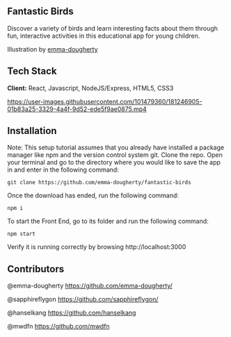 ## Fantastic Birds

Discover a variety of birds and learn interesting facts about them through fun, interactive activities in this educational app for young children.

Illustration by [emma-dougherty](https://github.com/emma-dougherty/)

## Tech Stack

**Client:** React, Javascript, NodeJS/Express, HTML5, CSS3 

https://user-images.githubusercontent.com/101479360/181246905-01b83a25-3329-4a4f-9d52-ede5f9ae0875.mp4

## Installation

Note: This setup tutorial assumes that you already have installed a package manager like npm and the version control system git. Clone the repo. Open your terminal and go to the directory where you would like to save the app in and enter in the following command:

  ``git clone https://github.com/emma-dougherty/fantastic-birds``
 
Once the download has ended, run the following command:

  ``npm i``
 
To start the Front End, go to its folder and run the following command:

`` npm start ``

Verify it is running correctly by browsing http://localhost:3000

## Contributors

@emma-dougherty https://github.com/emma-dougherty/

@sapphireflygon https://github.com/sapphireflygon/

@hanselkang https://github.com/hanselkang

@mwdfn https://github.com/mwdfn
